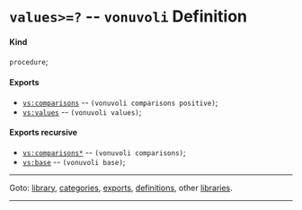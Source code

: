 

<a id='definition__vonuvoli__values_3e_3d_3f'></a>

# `values>=?` -- `vonuvoli` Definition


<a id='definition__vonuvoli__values_3e_3d_3f__kind'></a>

#### Kind

`procedure`;


<a id='definition__vonuvoli__values_3e_3d_3f__exports'></a>

#### Exports

 * [`vs:comparisons`](../../vonuvoli/exports/vs_3a_comparisons.md#export__vonuvoli__vs_3a_comparisons) -- `(vonuvoli comparisons positive)`;
 * [`vs:values`](../../vonuvoli/exports/vs_3a_values.md#export__vonuvoli__vs_3a_values) -- `(vonuvoli values)`;


<a id='definition__vonuvoli__values_3e_3d_3f__exports-recursive'></a>

#### Exports recursive

 * [`vs:comparisons*`](../../vonuvoli/exports/vs_3a_comparisons_2a.md#export__vonuvoli__vs_3a_comparisons_2a) -- `(vonuvoli comparisons)`;
 * [`vs:base`](../../vonuvoli/exports/vs_3a_base.md#export__vonuvoli__vs_3a_base) -- `(vonuvoli base)`;

----

Goto: [library](../../vonuvoli/_index.md#library__vonuvoli), [categories](../../vonuvoli/categories/_index.md#toc__vonuvoli__categories), [exports](../../vonuvoli/exports/_index.md#toc__vonuvoli__exports), [definitions](../../vonuvoli/definitions/_index.md#toc__vonuvoli__definitions), other [libraries](../../_libraries.md#toc__libraries).

----

